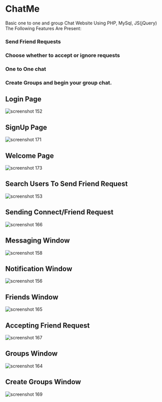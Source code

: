 # ChatMe
Basic one to one and group Chat Website Using PHP, MySql, JS(jQuery)
The Following Features Are Present:
### Send Friend Requests
### Choose whether to accept or ignore requests
### One to One chat
### Create Groups and begin your group chat.

## Login Page
![screenshot 152](https://cloud.githubusercontent.com/assets/20037817/24071210/ab1a1020-0bf2-11e7-8df5-d070d5a88eb3.png)

## SignUp Page
![screenshot 171](https://cloud.githubusercontent.com/assets/20037817/24100252/68e2ad9a-0d99-11e7-8926-a26efa8c0403.png)

## Welcome Page
![screenshot 173](https://cloud.githubusercontent.com/assets/20037817/24100253/68e63302-0d99-11e7-956d-46391dde7cf1.png)

## Search Users To Send Friend Request
![screenshot 153](https://cloud.githubusercontent.com/assets/20037817/24071211/ab1a765a-0bf2-11e7-9b02-876e9e2a4cde.png)

## Sending Connect/Friend Request
![screenshot 166](https://cloud.githubusercontent.com/assets/20037817/24099889/8f72eb84-0d97-11e7-8a01-ed5eb37cb8b1.png)

## Messaging Window
![screenshot 158](https://cloud.githubusercontent.com/assets/20037817/24071244/54b7d540-0bf3-11e7-96bc-0e42dd856997.png)

## Notification Window
![screenshot 156](https://cloud.githubusercontent.com/assets/20037817/24071256/90757010-0bf3-11e7-9ea9-ca1bc34dd00d.png)

## Friends Window
![screenshot 165](https://cloud.githubusercontent.com/assets/20037817/24099892/8f7ad7d6-0d97-11e7-95a6-b22d19db2fa5.png)

## Accepting Friend Request
![screenshot 167](https://cloud.githubusercontent.com/assets/20037817/24099891/8f7494f2-0d97-11e7-9459-bbc37417cfe0.png)

## Groups Window
![screenshot 164](https://cloud.githubusercontent.com/assets/20037817/24099888/8f71503a-0d97-11e7-8a98-08d2a160957b.png)

## Create Groups Window
![screenshot 169](https://cloud.githubusercontent.com/assets/20037817/24099890/8f730c90-0d97-11e7-91f9-09fe700c3052.png)

